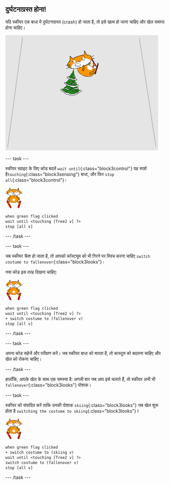## दुर्घटनाग्रस्त होना!

यदि स्कीयर एक बाधा में दुर्घटनाग्रस्त (crash) हो जाता है, तो इसे खत्म हो जाना चाहिए और खेल समाप्त होना चाहिए।

![स्कीयर दुर्घटनाग्रस्त हो गया](images/skier_crash.png)

--- task ---

स्कीयर स्प्राइट के लिए कोड बदलें `wait until`{:class="block3control"}  यह स्पर्श है`touching`{:class="block3sensing"} बाधा, और फिर `stop all`{:class="block3control"}।

![स्कीयर स्प्राइट](images/skier_sprite_small.png)

```blocks3
when green flag clicked
wait until <touching [Tree2 v] ?>
stop [all v]
```

--- /task ---

--- task ---

जब स्कीयर क्रैश हो जाता है, तो आपको कॉस्ट्यूम को भी गिरने पर स्विच करना चाहिए  `switch costume to fallenover`{:class="block3looks"}।

नया कोड इस तरह दिखना चाहिए:

![स्कीयर स्प्राइट](images/skier_sprite_small.png)

```blocks3
when green flag clicked
wait until <touching [Tree2 v] ?>
+ switch costume to (fallenover v)
stop [all v]
```

--- /task ---

--- task ---

अपना कोड सहेजें और परीक्षण करें। जब स्कीयर बाधा को मारता है, तो कास्टूम को बदलना चाहिए और खेल को रोकना चाहिए।

--- /task ---

हालाँकि, आपके खेल के साथ एक समस्या है: अगली बार जब आप इसे चलाते हैं, तो स्कीयर अभी भी `fallenover`{:class="block3looks"} पोशाक।

--- task ---

स्कीयर को संपादित करें ताकि उनकी पोशाक `skiing`{:class="block3looks"} जब खेल शुरू होता है `switching the costume to skiing`{:class="block3looks"} I

![स्कीयर स्प्राइट](images/skier_sprite_small.png)

```blocks3
when green flag clicked
+ switch costume to (skiing v)
wait until <touching [Tree2 v] ?>
switch costume to (fallenover v)
stop [all v]
```

--- /task ---